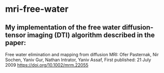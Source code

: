 # mri-free-water

## My implementation of the free water diffusion-tensor imaging (DTI) algorithm described in the paper:

Free water elimination and mapping from diffusion MRI:
Ofer Pasternak,  Nir Sochen,  Yaniv Gur,  Nathan Intrator,  Yaniv Assaf,
First published: 21 July 2009 https://doi.org/10.1002/mrm.22055
